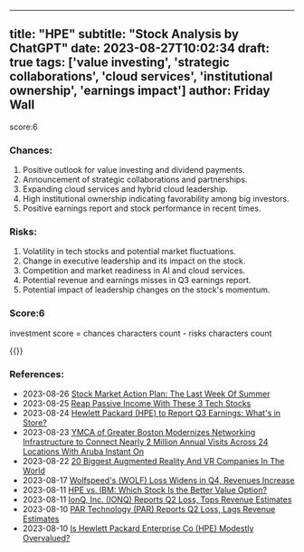 
---
title: "HPE"
subtitle: "Stock Analysis by ChatGPT"
date: 2023-08-27T10:02:34
draft: true
tags: ['value investing', 'strategic collaborations', 'cloud services', 'institutional ownership', 'earnings impact']
author: Friday Wall
---

score:6
### Chances:
1. Positive outlook for value investing and dividend payments.
2. Announcement of strategic collaborations and partnerships.
3. Expanding cloud services and hybrid cloud leadership.
4. High institutional ownership indicating favorability among big investors.
5. Positive earnings report and stock performance in recent times.
### Risks:
1. Volatility in tech stocks and potential market fluctuations.
2. Change in executive leadership and its impact on the stock.
3. Competition and market readiness in AI and cloud services.
4. Potential revenue and earnings misses in Q3 earnings report.
5. Potential impact of leadership changes on the stock's momentum.
### Score:6
investment score = chances characters count - risks characters count

{{<tradingview symbol="NYSE:HPE">}}
### References:
- 2023-08-26 [Stock Market Action Plan: The Last Week Of Summer](https://finance.yahoo.com/m/b53847b7-ab7f-3397-a95a-14adb2144e82/stock-market-action-plan%3A-the.html?.tsrc=rss)
- 2023-08-25 [Reap Passive Income With These 3 Tech Stocks](https://finance.yahoo.com/news/reap-passive-income-3-tech-174100450.html?.tsrc=rss)
- 2023-08-24 [Hewlett Packard (HPE) to Report Q3 Earnings: What's in Store?](https://finance.yahoo.com/news/hewlett-packard-hpe-report-q3-131300609.html?.tsrc=rss)
- 2023-08-23 [YMCA of Greater Boston Modernizes Networking Infrastructure to Connect Nearly 2 Million Annual Visits Across 24 Locations With Aruba Instant On](https://finance.yahoo.com/news/ymca-greater-boston-modernizes-networking-120000010.html?.tsrc=rss)
- 2023-08-22 [20 Biggest Augmented Reality And VR Companies In The World](https://finance.yahoo.com/news/20-biggest-augmented-reality-vr-195138941.html?.tsrc=rss)
- 2023-08-17 [Wolfspeed's (WOLF) Loss Widens in Q4, Revenues Increase](https://finance.yahoo.com/news/wolfspeeds-wolf-loss-widens-q4-134600842.html?.tsrc=rss)
- 2023-08-11 [HPE vs. IBM: Which Stock Is the Better Value Option?](https://finance.yahoo.com/news/hpe-vs-ibm-stock-better-154013977.html?.tsrc=rss)
- 2023-08-11 [IonQ, Inc. (IONQ) Reports Q2 Loss, Tops Revenue Estimates](https://finance.yahoo.com/news/ionq-inc-ionq-reports-q2-221510614.html?.tsrc=rss)
- 2023-08-10 [PAR Technology (PAR) Reports Q2 Loss, Lags Revenue Estimates](https://finance.yahoo.com/news/par-technology-par-reports-q2-215016474.html?.tsrc=rss)
- 2023-08-10 [Is Hewlett Packard Enterprise Co (HPE) Modestly Overvalued?](https://finance.yahoo.com/news/hewlett-packard-enterprise-co-hpe-164412071.html?.tsrc=rss)


                